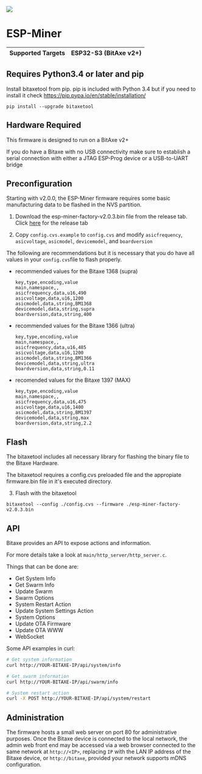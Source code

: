 [![](https://dcbadge.vercel.app/api/server/3E8ca2dkcC)](https://discord.gg/3E8ca2dkcC)

# ESP-Miner

| Supported Targets | ESP32-S3 (BitAxe v2+) |
| ----------------- | --------------------- |

## Requires Python3.4 or later and pip

Install bitaxetool from pip. pip is included with Python 3.4 but if you need to install it check <https://pip.pypa.io/en/stable/installation/>

```
pip install --upgrade bitaxetool
```

## Hardware Required

This firmware is designed to run on a BitAxe v2+

If you do have a Bitaxe with no USB connectivity make sure to establish a serial connection with either a JTAG ESP-Prog device or a USB-to-UART bridge

## Preconfiguration

Starting with v2.0.0, the ESP-Miner firmware requires some basic manufacturing data to be flashed in the NVS partition.

1. Download the esp-miner-factory-v2.0.3.bin file from the release tab.
   Click [here](https://github.com/skot/ESP-Miner/releases) for the release tab

2. Copy `config.cvs.example` to `config.cvs` and modify `asicfrequency`, `asicvoltage`, `asicmodel`, `devicemodel`, and `boardversion`

The following are recommendations but it is necessary that you do have all values in your `config.cvs`file to flash properly.

- recommended values for the Bitaxe 1368 (supra)

  ```
  key,type,encoding,value
  main,namespace,,
  asicfrequency,data,u16,490
  asicvoltage,data,u16,1200
  asicmodel,data,string,BM1368
  devicemodel,data,string,supra
  boardversion,data,string,400
  ```

- recommended values for the Bitaxe 1366 (ultra)

  ```
  key,type,encoding,value
  main,namespace,,
  asicfrequency,data,u16,485
  asicvoltage,data,u16,1200
  asicmodel,data,string,BM1366
  devicemodel,data,string,ultra
  boardversion,data,string,0.11
  ```

- recomended values for the Bitaxe 1397 (MAX)

  ```
  key,type,encoding,value
  main,namespace,,
  asicfrequency,data,u16,475
  asicvoltage,data,u16,1400
  asicmodel,data,string,BM1397
  devicemodel,data,string,max
  boardversion,data,string,2.2
  ```

## Flash

The bitaxetool includes all necessary library for flashing the binary file to the Bitaxe Hardware.

The bitaxetool requires a config.cvs preloaded file and the appropiate firmware.bin file in it's executed directory.

3. Flash with the bitaxetool

```
bitaxetool --config ./config.cvs --firmware ./esp-miner-factory-v2.0.3.bin
```

## API
Bitaxe provides an API to expose actions and information.

For more details take a look at `main/http_server/http_server.c`.

Things that can be done are:
  
  - Get System Info
  - Get Swarm Info
  - Update Swarm
  - Swarm Options
  - System Restart Action
  - Update System Settings Action
  - System Options
  - Update OTA Firmware
  - Update OTA WWW
  - WebSocket

Some API examples in curl:
  ```bash
  # Get system information
  curl http://YOUR-BITAXE-IP/api/system/info
  ```
  ```bash
  # Get swarm information
  curl http://YOUR-BITAXE-IP/api/swarm/info
  ```
  ```bash
  # System restart action
  curl -X POST http://YOUR-BITAXE-IP/api/system/restart
  ```

## Administration

The firmware hosts a small web server on port 80 for administrative purposes. Once the Bitaxe device is connected to the local network, the admin web front end may be accessed via a web browser connected to the same network at `http://<IP>`, replacing `IP` with the LAN IP address of the Bitaxe device, or `http://bitaxe`, provided your network supports mDNS configuration.
